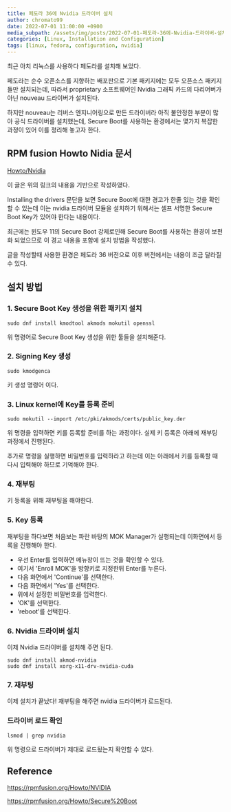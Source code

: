 ```yaml
---
title: 페도라 36에 Nvidia 드라이버 설치
author: chromato99
date: 2022-07-01 11:00:00 +0900
media_subpath: /assets/img/posts/2022-07-01-페도라-36에-Nvidia-드라이버-설치/
categories: [Linux, Installation and Configuration]
tags: [linux, fedora, configuration, nvidia]
---
```


최근 아치 리눅스를 사용하다 페도라를 설치해 보았다. 

페도라는 순수 오픈소스를 지향하는 배포판으로 기본 패키지에는 모두 오픈소스 패키지들만 설치되는데, 따라서 proprietary 소프트웨어인 Nvidia 그래픽 카드의 다리어버가 아닌 nouveau 드라이버가 설치된다. 

하지만 nouveau는 리버스 엔지니어링으로 만든 드라이버라 아직 불안정한 부분이 많아 공식 드라이버를 설치했는데, Secure Boot를 사용하는 환경에서는 몇가지 복잡한 과정이 있어 이를 정리해 놓고자 한다.

## RPM fusion Howto Nidia 문서

[Howto/Nvidia](https://rpmfusion.org/Howto/NVIDIA)

이 글은 위의 링크의 내용을 기반으로 작성하였다.

Installing the drivers 문단을 보면 Secure Boot에 대한 경고가 한줄 있는 것을 확인할 수 있는데 이는 nvidia 드라이버 모듈을 설치하기 위해서는 셀프 서명한 Secure Boot Key가 있어야 한다는 내용이다.

최근에는 윈도우 11의 Secure Boot 강제로인해 Secure Boot를 사용하는 환경이 보편화 되었으므로 이 경고 내용을 포함에 설치 방법을 작성했다.

글을 작성할때 사용한 환경은 페도라 36 버전으로 이후 버전에서는 내용이 조금 달라질 수 있다.

## 설치 방법

### 1. Secure Boot Key 생성을 위한 패키지 설치

```shell
sudo dnf install kmodtool akmods mokutil openssl
```

위 명령어로 Secure Boot Key 생성을 위한 툴들을 설치해준다.

### 2. Signing Key 생성

```shell
sudo kmodgenca
```

키 생성 명령어 이다.

### 3. Linux kernel에 Key를 등록 준비

```shell
sudo mokutil --import /etc/pki/akmods/certs/public_key.der
```

위 명령을 입력하면 키를 등록할 준비를 하는 과정이다. 실제 키 등록은 아래에 재부팅 과정에서 진행된다.

추가로 명령을 실행하면 비밀번호를 입력하라고 하는데 이는 아래에서 키를 등록할 때 다시 입력해야 하므로 기억해야 한다.

### 4. 재부팅

키 등록을 위해 재부팅을 해야한다. 

### 5. Key 등록

재부팅을 하다보면 처음보는 파란 바탕의 MOK Manager가 실행되는데 이화면에서 등록을 진행해야 한다.

* 우선 Enter를 입력하면 메뉴창이 뜨는 것을 확인할 수 있다.
* 여기서 'Enroll MOK'을 방향키로 지정한뒤 Enter를 누른다.
* 다음 화면에서 'Continue'를 선택한다.
* 다음 화면에서 'Yes'를 선택한다.
* 위에서 설정한 비밀번호를 입력한다.
* 'OK'를 선택한다.
* 'reboot'를 선택한다.

### 6. Nvidia 드라이버 설치

이제 Nvidia 드라이버를 설치해 주면 된다.

```shell
sudo dnf install akmod-nvidia
sudo dnf install xorg-x11-drv-nvidia-cuda
```

### 7. 재부팅

이제 설치가 끝났다! 재부팅을 해주면 nvidia 드라이버가 로드된다.

### 드라이버 로드 확인

```shell
lsmod | grep nvidia
```

위 명령으로 드라이버가 제대로 로드됬는지 확인할 수 있다.

## Reference

<https://rpmfusion.org/Howto/NVIDIA>

<https://rpmfusion.org/Howto/Secure%20Boot>
